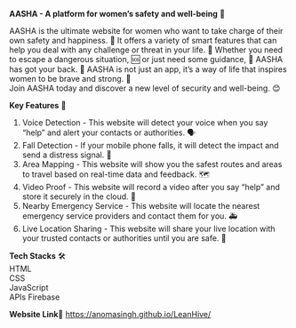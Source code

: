 **AASHA - A platform for women’s safety and well-being** 💖

AASHA is the ultimate website for women who want to take charge of their own safety and happiness. 💖 It offers a variety of smart features that can help you deal with any challenge or threat in your life. 🙌 Whether you need to escape a dangerous situation, 🆘 or just need some guidance, 🙏 AASHA has got your back. 👊 AASHA is not just an app, it’s a way of life that inspires women to be brave and strong. 💪  
Join AASHA today and discover a new level of security and well-being. 😊

**Key Features** 🌟  
1. Voice Detection - This website will detect your voice when you say “help” and alert your contacts or authorities. 🗣️  
2. Fall Detection - If your mobile phone falls, it will detect the impact and send a distress signal. 📱  
3. Area Mapping - This website will show you the safest routes and areas to travel based on real-time data and feedback. 🗺️  
4. Video Proof - This website will record a video after you say “help” and store it securely in the cloud. 🎥  
5. Nearby Emergency Service - This website will locate the nearest emergency service providers and contact them for you. 🚑  
6. Live Location Sharing - This website will share your live location with your trusted contacts or authorities until you are safe. 📍  

**Tech Stacks** 🛠️  
HTML  
CSS  
JavaScript  
APIs
Firebase

**Website Link**🔗
https://anomasingh.github.io/LeanHive/
